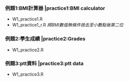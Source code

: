 ### 例題1:BMI計算器    |practice1:BMI calculator
- W1_practice1.R
- W1_practice1_r.R *將BMI數值無條件捨去至小數點後第二位*
### 例題2:學生成績     |practice2:Grades
- W1_practice2.R
### 例題3:ptt資料      |practice3:ptt data
- W1_practice3.R
